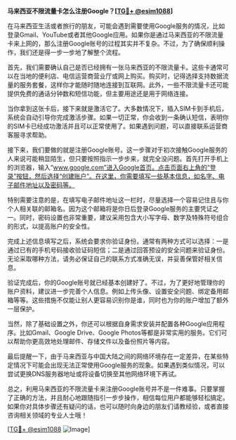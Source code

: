 **马来西亚不限流量卡怎么注册Google？[[TG💪+ @esim1088](https://t.me/s/esim1088)]**

在马来西亚生活或者旅行的朋友，可能会遇到需要使用Google服务的情况，比如登录Gmail、YouTube或者其他Google应用。如果你是通过马来西亚的不限流量卡来上网的，那么注册Google账号的过程其实并不复杂。不过，为了确保顺利操作，我们还是得一步一步地了解整个流程。

首先，我们需要确认自己是否已经拥有一张马来西亚的不限流量卡。这些卡通常可以在当地的便利店、电信运营商营业厅或网上购买。购买时，记得选择支持数据流量的服务套餐，这样你才能随时随地连接到互联网。此外，一些不限流量卡还可能提供免费的通话分钟数和短信功能，但主要用途还是用于网络连接。

当你拿到这张卡后，接下来就是激活它了。大多数情况下，插入SIM卡到手机后，系统会自动引导你完成激活步骤。如果一切正常，你会收到一条确认短信，表明你的SIM卡已经成功激活并且可以正常使用了。如果遇到问题，可以直接联系运营商客服寻求帮助。

接下来，我们要做的就是注册Google账号。这一步骤对于初次接触Google服务的人来说可能稍显陌生，但只要按照指示一步步来，就完全没问题。首先打开手机上的浏览器，输入“www.google.com”进入Google首页。点击页面右上角的“登录”按钮，然后选择“创建账户”。在这里，你需要填写一些基本信息，如名字、电子邮件地址以及密码等。

特别需要注意的是，在填写电子邮件地址这一栏时，尽量选择一个容易记住且与你个人相关联的邮箱名。因为这个邮箱将是你日后登录Google服务的主要凭证之一。同时，密码设置也非常重要，建议采用包含大小写字母、数字及特殊符号组合的形式，以提高账户的安全性。

完成上述信息填写之后，系统会要求你验证身份。通常有两种方式可以选择：一是通过已有的手机号码接收验证码短信；二是通过回答预设的安全问题来验证身份。无论采取哪种方法，请务必保证自己的联系方式准确无误，并妥善保管好相关信息。

验证完成后，你的Google账号就已经基本创建好了。不过，为了更好地管理你的账户资料，建议进一步完善个人信息。例如上传头像、设置安全问题、绑定备用邮箱等等。这些措施不仅能让别人更容易识别你是谁，同时也为你的账户增加了额外一层保护。

当然，除了基础设置之外，你还可以根据自身需求安装并配置各种Google应用程序。比如Gmail、Google Drive、Google Photos等都是非常实用的服务。它们可以帮助你更高效地处理邮件、存储文件以及备份照片等内容。

最后提醒一下，由于马来西亚与中国大陆之间的网络环境存在一定差异，在某些特定情况下可能会出现无法正常使用Google服务的现象。如果遇到类似情况，可以尝试更换DNS服务器地址或将设备切换至其他网络环境下再试。

总之，利用马来西亚的不限流量卡来注册Google账号并不是一件难事。只要掌握了正确的方法，并且耐心地跟随指引一步步操作，相信每位用户都能够轻松搞定。如果你对具体步骤还有疑问的话，也可以随时向身边的朋友们请教经验，或者直接咨询相关领域的专业人士哦！

[[TG💪+ @esim1088](https://t.me/s/esim1088) ![Image](https://i.postimg.cc/4NQfJmqS/Snipaste-2025-05-13-00-14-12.png)]